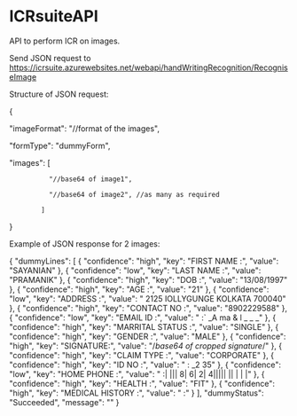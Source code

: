 # ICRsuiteAPI
API to perform ICR on images.

Send JSON request to https://icrsuite.azurewebsites.net/webapi/handWritingRecognition/RecogniseImage

Structure of JSON request:

{
  
  "imageFormat": "//format of the images",
  
  "formType": "dummyForm",
  
  "images": 
            [
              
              "//base64 of image1", 
              
              "//base64 of image2", //as many as required          
            
            ]

}

Example of JSON response for 2 images:

{
    "dummyLines": [
        {
            "confidence": "high",
            "key": "FIRST NAME :",
            "value": "SAYANIAN"
        },
        {
            "confidence": "low",
            "key": "LAST NAME :",
            "value": "PRAMANIK"
        },
        {
            "confidence": "high",
            "key": "DOB :",
            "value": "13/08/1997"
        },
        {
            "confidence": "high",
            "key": "AGE :",
            "value": "21"
        },
        {
            "confidence": "low",
            "key": "ADDRESS :",
            "value": " 2125 IOLLYGUNGE  KOLKATA 700040"
        },
        {
            "confidence": "high",
            "key": "CONTACT NO :",
            "value": "8902229588"
        },
        {
            "confidence": "low",
            "key": "EMAIL ID :",
            "value": " :` _A ma & l _ _ _"
        },
        {
            "confidence": "high",
            "key": "MARRITAL STATUS :",
            "value": "SINGLE"
        },
        {
            "confidence": "high",
            "key": "GENDER :",
            "value": "MALE"
        },
        {
            "confidence": "high",
            "key": "SIGNATURE:",
            "value": "/*base64 of cropped signature*/"
        },
        {
            "confidence": "high",
            "key": "CLAIM TYPE :",
            "value": "CORPORATE"
        },
        {
            "confidence": "high",
            "key": "ID NO :",
            "value": " : _2 35"
        },
        {
            "confidence": "low",
            "key": "HOME PHONE :",
            "value": " :| ||| 8| 6| 2| 4||||| || | | |"
        },
        {
            "confidence": "high",
            "key": "HEALTH :",
            "value": "FIT"
        },
        {
            "confidence": "high",
            "key": "MEDICAL HISTORY :",
            "value": " :"
        }
    ],
    "dummyStatus": "Succeeded",
    "message": ""
}
